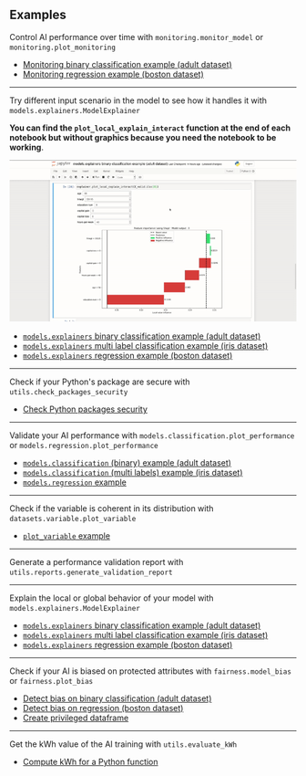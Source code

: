 Examples
--------

<span id='monitoring'>Control AI performance over time with `monitoring.monitor_model` or `monitoring.plot_monitoring`</h3>

- [Monitoring binary classification example (adult dataset)](monitoring_binary_classification_example_adult_dataset.ipynb)
- [Monitoring regression example (boston dataset)](monitoring_regression_example_boston_dataset.ipynb)

----

<span id='scenario'>Try different input scenario in the model to see how it handles it with `models.explainers.ModelExplainer`</span>

**You can find the `plot_local_explain_interact` function at the end of each notebook but without graphics because you need the notebook to be working**.

<div style="text-align:center;">
<img src='../images/explainer_interactive_plot.gif'>
</div>

- [`models.explainers` binary classification example (adult dataset)](models.explainers_binary_classification_example_adult_dataset.ipynb)
- [`models.explainers` multi label classification example (iris dataset)](models.explainers_multi_label_classification_example_iris_dataset.ipynb)
- [`models.explainers` regression example (boston dataset)](models.explainers_regression_example_boston_dataset_.ipynb)

----


<span id='check_packages_security'>Check if your Python's package are secure with `utils.check_packages_security`</span>

- [Check Python packages security](utils.check_packages_security_example.ipynb)

----

<span id='performance'>Validate your AI performance with `models.classification.plot_performance` or `models.regression.plot_performance`</span>

- [`models.classification` (binary) example (adult dataset)](models.classification_binary_example.ipynb)
- [`models.classification` (multi labels) example (iris dataset)](models.classification_multi_labels_example.ipynb)
- [`models.regression` example](models.regression_example.ipynb)

----

<span id='plot_variable'>Check if the variable is coherent in its distribution with `datasets.variable.plot_variable`</span>

- [`plot_variable` example](datasets.variable.plot_variable_example.ipynb)

----

<span id='reports'>Generate a performance validation report with `utils.reports.generate_validation_report`</span>

----

<span id='explainers'>Explain the local or global behavior of your model with `models.explainers.ModelExplainer`</span>

- [`models.explainers` binary classification example (adult dataset)](models.explainers_binary_classification_example_adult_dataset.ipynb)
- [`models.explainers` multi label classification example (iris dataset)](models.explainers_multi_label_classification_example_iris_dataset.ipynb)
- [`models.explainers` regression example (boston dataset)](models.explainers_regression_example_boston_dataset_.ipynb)

----

<span id='fairness'>Check if your AI is biased on protected attributes with `fairness.model_bias` or `fairness.plot_bias`</span>

- [Detect bias on binary classification (adult dataset)](fairness_detect_bias_on_binary_classification_adult_dataset.ipynb)
- [Detect bias on regression (boston dataset)](fairness_detect_bias_on_regression_boston_dataset.ipynb)
- [Create privileged dataframe](fairness.create_privilieged_df_example.ipynb)

----

<span id='evaluate_kWh'>Get the kWh value of the AI training with `utils.evaluate_kWh`</span>

- [Compute kWh for a Python function](utils.evaluate_kWh_example.ipynb)